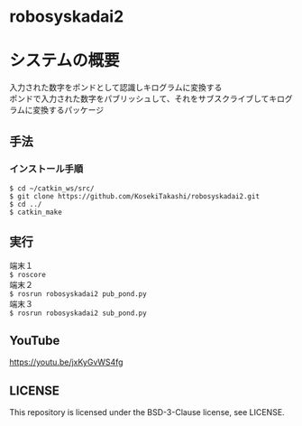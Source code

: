 # robosyskadai2

# システムの概要  
入力された数字をポンドとして認識しキログラムに変換する  
ポンドで入力された数字をパブリッシュして、それをサブスクライブしてキログラムに変換するパッケージ  
## 手法  
### インストール手順
```
$ cd ~/catkin_ws/src/
$ git clone https://github.com/KosekiTakashi/robosyskadai2.git
$ cd ../
$ catkin_make
```    
## 実行  
端末１  
`$ roscore`  
端末２  
`$ rosrun robosyskadai2 pub_pond.py`  
端末３  
`$ rosrun robosyskadai2 sub_pond.py`
## YouTube
https://youtu.be/jxKyGvWS4fg

## LICENSE  
This repository is licensed under the BSD-3-Clause license, see LICENSE.
